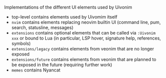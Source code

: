Implementations of the different UI elements used by Uivonim

* top-level contains elements used by Uivomim itself
* `nvim` contains elements replacing neovim builtin UI (command line, pum, search, statusline, messages)
* `extensions` contains optional elements that can be called via `:Uivonim xxx` or bound to Lua (in particular, LSP hover, signature help, references, symbols)
* `extensions/legacy` contains elements from veonim that are no longer exposed
* `extensions/future` contains elements from veonim that are planned to be exposed in the future (requiring further work)
* `memes` contains Nyancat
